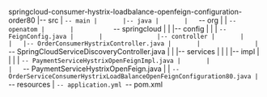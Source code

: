 springcloud-consumer-hystrix-loadbalance-openfeign-configuration-order80
|-- src
|   `-- main
|       |-- java
|       |   `-- org
|       |       `-- openatom
|       |           `-- springcloud
|       |               |-- config
|       |               |   `-- FeignConfig.java
|       |               |-- controller
|       |               |   |-- OrderConsumerHystrixController.java
|       |               |   `-- SpringCloudServiceDiscoveryController.java
|       |               |-- services
|       |               |   |-- impl
|       |               |   |   `-- PaymentServiceHystrixOpenFeignImpl.java
|       |               |   `-- PaymentServiceHystrixOpenFeign.java
|       |               `-- OrderServiceConsumerHystrixLoadBalanceOpenFeignConfiguration80.java
|       `-- resources
|           `-- application.yml
`-- pom.xml
